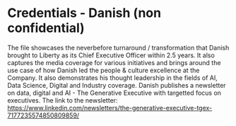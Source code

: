 # Credentials - Danish (non confidential)
The file showcases the neverbefore turnaround / transformation that Danish brought to Liberty as its Chief Executive Officer within 2.5 years. It also captures the media coverage for various initiatives and brings around the use case of how Danish led the people & culture excellence at the Company. It also demonstrates his thought leadership in the fields of AI, Data Science, Digital and Industry coverage. Danish publishes a newsletter on data, digital and AI - The Generative Executive with targetted focus on executives. The link to the newsletter: https://www.linkedin.com/newsletters/the-generative-executive-tgex-7177235574850809859/

